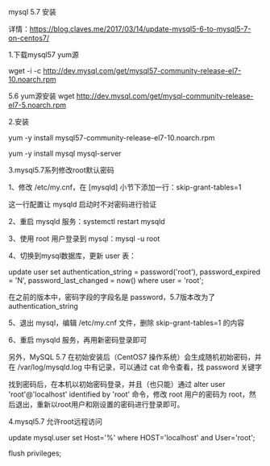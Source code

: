 mysql 5.7 安装

详情：https://blog.claves.me/2017/03/14/update-mysql5-6-to-mysql5-7-on-centos7/

1.下载mysql57 yum源

wget -i -c http://dev.mysql.com/get/mysql57-community-release-el7-10.noarch.rpm

   5.6 yum源安装 
      wget http://dev.mysql.com/get/mysql-community-release-el7-5.noarch.rpm

2.安装

yum -y install mysql57-community-release-el7-10.noarch.rpm  

yum -y install mysql mysql-server

3.mysql5.7系列修改root默认密码

   1、修改 /etc/my.cnf，在 [mysqld] 小节下添加一行：skip-grant-tables=1

   这一行配置让 mysqld 启动时不对密码进行验证

   2、重启 mysqld 服务：systemctl restart mysqld

   3、使用 root 用户登录到 mysql：mysql -u root 

   4、切换到mysql数据库，更新 user 表：

   update user set authentication_string = password('root'), password_expired = 'N', password_last_changed = now() where user = 'root';

   在之前的版本中，密码字段的字段名是 password，5.7版本改为了 authentication_string
 
   5、退出 mysql，编辑 /etc/my.cnf 文件，删除 skip-grant-tables=1 的内容

   6、重启 mysqld 服务，再用新密码登录即可

 

   另外，MySQL 5.7 在初始安装后（CentOS7 操作系统）会生成随机初始密码，并在 /var/log/mysqld.log 中有记录，可以通过 cat 命令查看，找 password 关键字

  找到密码后，在本机以初始密码登录，并且（也只能）通过 alter user 'root'@'localhost' identified by 'root' 命令，修改 root 用户的密码为 root，然后退出，重新以root用户和刚设置的密码进行登录即可。

4.mysql5.7 允许root远程访问

update mysql.user set Host='%' where HOST='localhost' and User='root';
  
flush privileges;





